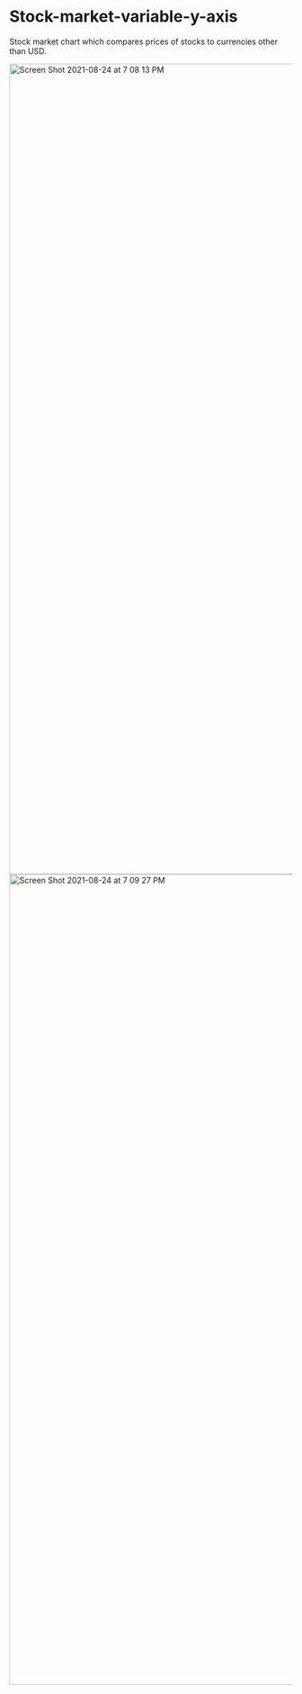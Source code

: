 # Stock-market-variable-y-axis

Stock market chart which compares prices of stocks to currencies other than USD. 

<img width="1440" alt="Screen Shot 2021-08-24 at 7 08 13 PM" src="https://user-images.githubusercontent.com/32463812/130701454-2993aa2c-6c07-4cc5-b4a2-2aa574f7cb8b.png">

<img width="1440" alt="Screen Shot 2021-08-24 at 7 09 27 PM" src="https://user-images.githubusercontent.com/32463812/130701520-1d665ebd-7cf3-46a0-be5d-5d9822b1a0cb.png">





